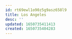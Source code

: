 ```yaml
---
id: rt69ewl1o90z5g9asz658l9
title: Los Angeles
desc: ''
updated: 1650735411413
created: 1650735404283
---
```


